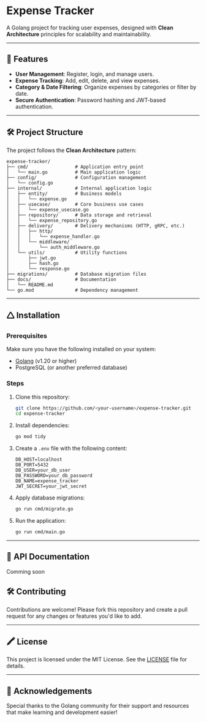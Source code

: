 # Expense Tracker

A Golang project for tracking user expenses, designed with **Clean Architecture** principles for scalability and maintainability.

---

## 🚀 Features

- **User Management**: Register, login, and manage users.
- **Expense Tracking**: Add, edit, delete, and view expenses.
- **Category & Date Filtering**: Organize expenses by categories or filter by date.
- **Secure Authentication**: Password hashing and JWT-based authentication.

---

## 🛠️ Project Structure

The project follows the **Clean Architecture** pattern:

```plaintext
expense-tracker/
├── cmd/                 # Application entry point
│   └── main.go          # Main application logic
├── config/              # Configuration management
│   └── config.go
├── internal/            # Internal application logic
│   ├── entity/          # Business models
│   │   └── expense.go
│   ├── usecase/         # Core business use cases
│   │   └── expense_usecase.go
│   ├── repository/      # Data storage and retrieval
│   │   └── expense_repository.go
│   ├── delivery/        # Delivery mechanisms (HTTP, gRPC, etc.)
│   │   ├── http/
│   │   │   └── expense_handler.go
│   │   └── middleware/
│   │       └── auth_middleware.go
│   └── utils/           # Utility functions
│       ├── jwt.go
│       ├── hash.go
│       └── response.go
├── migrations/          # Database migration files
├── docs/                # Documentation
│   └── README.md
└── go.mod               # Dependency management
```

---

## 🛆 Installation

### Prerequisites

Make sure you have the following installed on your system:

- [Golang](https://go.dev/dl/) (v1.20 or higher)
- PostgreSQL (or another preferred database)

### Steps

1. Clone this repository:

   ```bash
   git clone https://github.com/<your-username>/expense-tracker.git
   cd expense-tracker
   ```

2. Install dependencies:

   ```bash
   go mod tidy
   ```

3. Create a `.env` file with the following content:

   ```env
   DB_HOST=localhost
   DB_PORT=5432
   DB_USER=your_db_user
   DB_PASSWORD=your_db_password
   DB_NAME=expense_tracker
   JWT_SECRET=your_jwt_secret
   ```

4. Apply database migrations:

   ```bash
   go run cmd/migrate.go
   ```

5. Run the application:
   ```bash
   go run cmd/main.go
   ```

---

## 🔐 API Documentation

Comming soon

## 🛠️ Contributing

Contributions are welcome! Please fork this repository and create a pull request for any changes or features you'd like to add.

---

## 🖍️ License

This project is licensed under the MIT License. See the [LICENSE](LICENSE) file for details.

---

## 🤝 Acknowledgements

Special thanks to the Golang community for their support and resources that make learning and development easier!
